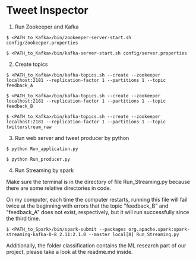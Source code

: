 # Tweet Inspector

1. Run Zookeeper and Kafka

`$ <PATH_to_Kafka>/bin/zookeeper-server-start.sh config/zookeeper.properties`

`$ <PATH_to_Kafka>/bin/kafka-server-start.sh config/server.properties`

2. Create topics

`$ <PATH_to_Kafka>/bin/kafka-topics.sh --create --zookeeper localhost:2181 --replication-factor 1 --partitions 1 --topic feedback_A`

`$ <PATH_to_Kafka>/bin/kafka-topics.sh --create --zookeeper localhost:2181 --replication-factor 1 --partitions 1 --topic feedback_B`

`$ <PATH_to_Kafka>/bin/kafka-topics.sh --create --zookeeper localhost:2181 --replication-factor 1 --partitions 1 --topic twitterstream_raw`

3. Run web server and tweet producer by python

`$ python Run_application.py`

`$ python Run_producer.py`

4. Run Streaming by spark

Make sure the terminal is in the directory of file Run_Streaming.py because there are some relative directories in code.

On my computer, each time the computer restarts, running this file will fail twice at the beginning with errors that the topic "feedback_B" and "feedback_A" does not exist, respectively, but it will run successfully since the third time.

`$ <PATH_to_Spark>/bin/spark-submit --packages org.apache.spark:spark-streaming-kafka-0-8_2.11:2.1.0 --master local[8] Run_Streaming.py` 

Additionally, the folder classification contains the ML research part of our project, please take a look at the readme.md inside.
